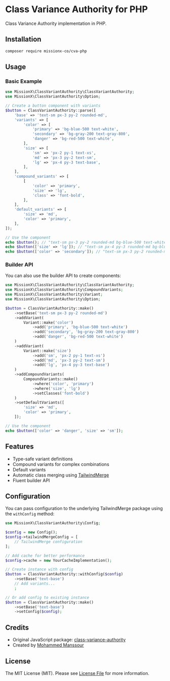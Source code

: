 # Class Variance Authority for PHP

Class Variance Authority implementation in PHP.

## Installation

```bash
composer require missionx-co/cva-php
```

## Usage

### Basic Example

```php
use MissionX\ClassVariantAuthority\ClassVariantAuthority;
use MissionX\ClassVariantAuthority\Option;

// Create a button component with variants
$button = ClassVariantAuthority::parse([
    'base' => 'text-sm px-3 py-2 rounded-md',
    'variants' => [
        'color' => [
            'primary' => 'bg-blue-500 text-white',
            'secondary' => 'bg-gray-200 text-gray-800',
            'danger' => 'bg-red-500 text-white',
        ],
        'size' => [
            'sm' => 'px-2 py-1 text-xs',
            'md' => 'px-3 py-2 text-sm',
            'lg' => 'px-4 py-3 text-base',
        ],
    ],
    'compound_variants' => [
        [
            'color' => 'primary',
            'size' => 'lg',
            'class' => 'font-bold',
        ],
    ],
    'default_variants' => [
        'size' => 'md',
        'color' => 'primary',
    ],
]);

// Use the component
echo $button(); // "text-sm px-3 py-2 rounded-md bg-blue-500 text-white"
echo $button(['size' => 'lg']); // "text-sm px-4 py-3 rounded-md bg-blue-500 text-white text-base font-bold"
echo $button(['color' => 'secondary']); // "text-sm px-3 py-2 rounded-md bg-gray-200 text-gray-800"
```

### Builder API

You can also use the builder API to create components:

```php
use MissionX\ClassVariantAuthority\ClassVariantAuthority;
use MissionX\ClassVariantAuthority\CompoundVariants;
use MissionX\ClassVariantAuthority\Variant;
use MissionX\ClassVariantAuthority\Option;

$button = ClassVariantAuthority::make()
    ->setBase('text-sm px-3 py-2 rounded-md')
    ->addVariant(
        Variant::make('color')
            ->add('primary', 'bg-blue-500 text-white')
            ->add('secondary', 'bg-gray-200 text-gray-800')
            ->add('danger', 'bg-red-500 text-white')
    )
    ->addVariant(
        Variant::make('size')
            ->add('sm', 'px-2 py-1 text-xs')
            ->add('md', 'px-3 py-2 text-sm')
            ->add('lg', 'px-4 py-3 text-base')
    )
    ->addCompoundVariants(
        CompoundVariants::make()
            ->where('color', 'primary')
            ->where('size', 'lg')
            ->setClasses('font-bold')
    )
    ->setDefaultVariants([
        'size' => 'md',
        'color' => 'primary',
    ]);

// Use the component
echo $button(['color' => 'danger', 'size' => 'sm']);
```

## Features

-   Type-safe variant definitions
-   Compound variants for complex combinations
-   Default variants
-   Automatic class merging using [TailwindMerge](https://github.com/gehrisandro/tailwind-merge-php)
-   Fluent builder API

## Configuration

You can pass configuration to the underlying TailwindMerge package using the `withConfig` method:

```php
use MissionX\ClassVariantAuthority\Config;

$config = new Config();
$config->tailwindMergeConfig = [
    // TailwindMerge configuration
];

// Add cache for better performance
$config->cache = new YourCacheImplementation();

// Create instance with config
$button = ClassVariantAuthority::withConfig($config)
    ->setBase('text-base')
    // Add variants...
    ;

// Or add config to existing instance
$button = ClassVariantAuthority::make()
    ->setBase('text-base')
    ->setConfig($config);
```

## Credits

-   Original JavaScript package: [class-variance-authority](https://www.npmjs.com/package/class-variance-authority)
-   Created by [Mohammed Manssour](https://github.com/mohammedmanssour)

## License

The MIT License (MIT). Please see [License File](LICENSE.md) for more information.
